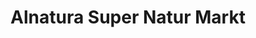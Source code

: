 ---
title: "Alnatura Super Natur Markt"
url: /berlin/alnatura-super-natur-markt-chausseestrasse/
shop: Supermarkt
---